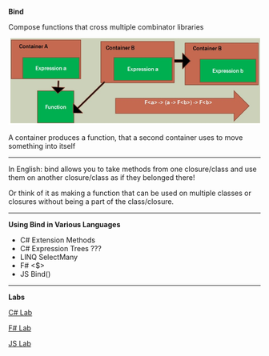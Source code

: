 **Bind**

Compose functions that cross multiple combinator libraries

![bind](../Images/bind.jpg)

A container produces a function, that a second container uses to move something into itself

---

In English:  bind allows you to take methods from one closure/class and use them on another closure/class as if they belonged there!


Or think of it as making a function that can be used on multiple classes or closures without being a part of the class/closure.

---

**Using Bind in Various Languages**

* C# Extension Methods 
* C# Expression Trees ???
* LINQ SelectMany
* F# <$>
* JS Bind()

---

**Labs**

[C# Lab](./CSharp.md)

[F# Lab](./FSharp.md)

[JS Lab](./JS.md)